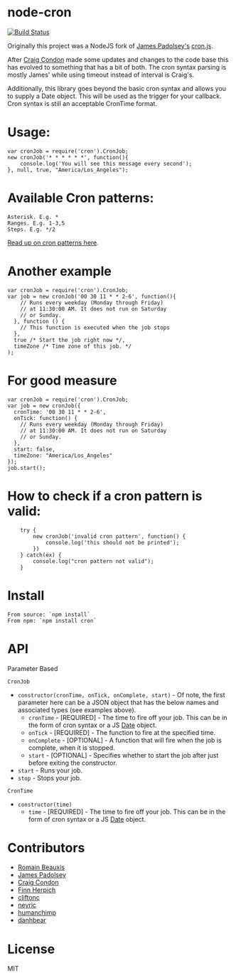 node-cron
=========

[![Build Status](https://secure.travis-ci.org/ncb000gt/node-cron.png)](http://travis-ci.org/#!/ncb000gt/node-cron) 

Originally this project was a NodeJS fork of [James Padolsey's][jamespadolsey] [cron.js](http://github.com/padolsey/cron.js).

After [Craig Condon][crcn] made some updates and changes to the code base this has evolved to something that has a bit of both. The cron syntax parsing is mostly James' while using timeout instead of interval is Craig's.

Additionally, this library goes beyond the basic cron syntax and allows you to supply a Date object. This will be used as the trigger for your callback. Cron syntax is still an acceptable CronTime format.

Usage:
==========

    var cronJob = require('cron').CronJob;
    new cronJob('* * * * * *', function(){
        console.log('You will see this message every second');
    }, null, true, "America/Los_Angeles");
    

Available Cron patterns:
==========

    Asterisk. E.g. *
    Ranges. E.g. 1-3,5
    Steps. E.g. */2
    
[Read up on cron patterns here](http://help.sap.com/saphelp_xmii120/helpdata/en/44/89a17188cc6fb5e10000000a155369/content.htm).

Another example
==========

    var cronJob = require('cron').CronJob;
    var job = new cronJob('00 30 11 * * 2-6', function(){
        // Runs every weekday (Monday through Friday)
        // at 11:30:00 AM. It does not run on Saturday
        // or Sunday.
      }, function () {
        // This function is executed when the job stops
      }, 
      true /* Start the job right now */,
      timeZone /* Time zone of this job. */
    );

For good measure
==========

    var cronJob = require('cron').CronJob;
    var job = new cronJob({
      cronTime: '00 30 11 * * 2-6',
      onTick: function() {
        // Runs every weekday (Monday through Friday)
        // at 11:30:00 AM. It does not run on Saturday
        // or Sunday.
      },
      start: false,
      timeZone: "America/Los_Angeles"
    });
    job.start();


How to check if a cron pattern is valid:
==========

		try {
			new cronJob('invalid cron pattern', function() {
				console.log('this should not be printed');
			})
		} catch(ex) {
			console.log("cron pattern not valid");
		}

Install
==========
    From source: `npm install`
    From npm: `npm install cron`

API
==========

Parameter Based

`CronJob`

  * `constructor(cronTime, onTick, onComplete, start)` - Of note, the first parameter here can be a JSON object that has the below names and associated types (see examples above).
    * `cronTime` - [REQUIRED] - The time to fire off your job. This can be in the form of cron syntax or a JS [Date](https://developer.mozilla.org/en/JavaScript/Reference/Global_Objects/Date) object.
    * `onTick` - [REQUIRED] - The function to fire at the specified time.
    * `onComplete` - [OPTIONAL] - A function that will fire when the job is complete, when it is stopped.
    * `start` - [OPTIONAL] - Specifies whether to start the job after just before exiting the constructor.
  * `start` - Runs your job.
  * `stop` - Stops your job.

`CronTime`

  * `constructor(time)`
    * `time` - [REQUIRED] - The time to fire off your job. This can be in the form of cron syntax or a JS [Date](https://developer.mozilla.org/en/JavaScript/Reference/Global_Objects/Date) object.

Contributors
===========

* [Romain Beauxis][toots]
* [James Padolsey][jamespadolsey]
* [Craig Condon][crcn]
* [Finn Herpich][errorprone]
* [cliftonc][cliftonc]
* [neyric][neyric]
* [humanchimp][humanchimp]
* [danhbear][danhbear]

License
==========

MIT


[toots]:http://github.com/toots
[jamespadolsey]:http://github.com/padolsey
[crcn]:http://github.com/crcn
[cliftonc]:http://github.com/cliftonc
[neyric]:http://github.com/neyric
[humanchimp]:http://github.com/humanchimp
[errorprone]:http://github.com/ErrorProne
[danhbear]:http://github.com/danhbear
